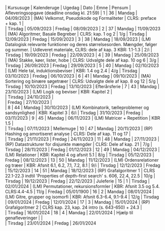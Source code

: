 | Kursusuge  |  Kalenderuge  |  Ugedag  |  Dato  |  Emne  |  Pensum  |  Afleveringsopgave (deadline onsdag kl. 21:59)
| 1  |  36  |  Mandag  |  04/09/2023  |  (MA) Velkomst, Pseudokode og Formaliteter  |  CLRS: preface + kap. 1  |  
| Tirsdag  |  05/09/2023
| Fredag  |  08/09/2023
| 2  |  37  |  Mandag  |  11/09/2023  |  (MA) Algoritmer, Basale Begreber  |  CLRS: kap. 1 og 2  |  1/g
| Tirsdag  |  12/09/2023
| Fredag  |  15/09/2023
| 3  |  38  |  Mandag  |  18/09/2023  |  (LM) Datalogisk relevante funktioner og deres størrelsesorden. Mængder, følger og summer.   |  Udleveret materiale, CLRS: dele af kap. 3 KBR: 1.1-1.3  |  2/i
| Tirsdag  |  19/09/2023
| Fredag  |  22/09/2023
| 4  |  39  |  Mandag  |  25/09/2023  |  (MA) Stakke, køer, lister, hobe  |  CLRS: Udvalgte dele af kap. 10 og 6  |  3/g
| Tirsdag  |  26/09/2023
| Fredag  |  29/09/2023
| 5  |  40  |  Mandag  |  02/10/2023  |  (LM) Hele tal, induktionsbeviser  |  KBR: 1.4 og 2.4  |  4/g
| Tirsdag  |  03/10/2023
| Fredag  |  06/10/2023
| 6  |  41  |  Mandag  |  09/10/2023  |  (MA) Sortering og binære søgetræer  |  CLRS: Udvalgte dele af kap. 8 og 12  |  5/g
| Tirsdag  |  10/10/2023
| Fredag  |  13/10/2023
| Efterårsferie
| 7  |  43  |  Mandag  |  23/10/2023  |  (LM) Logik og beviser  |  KBR: Kapitel 2  |  
| Tirsdag  |  24/10/2023  |  
| Fredag  |  27/10/2023  |  
| 8  |  44  |  Mandag  |  30/10/2023  |  (LM) Kombinatorik, tælleproblemer og sandsynlighed  |  KBR: Kapitel 3  |  6/i
| Tirsdag  |  31/10/2023
| Fredag  |  03/11/2023
| 9  |  45  |  Mandag  |  06/11/2023  |  (LM) Matricer + Repetition  |  KBR 1.5  |  
| Tirsdag  |  07/11/2023
| Mellemuge
| 10  |  47  |  Mandag  |  20/11/2023  |  (RP) Hashing og amortiseret analyse  |  CLRS: Dele af kap. 11 og 17  |  
| Tirsdag  |  21/11/2023
| Fredag  |  24/11/2023
| 11  |  48  |  Mandag  |  27/11/2023  |  (RP) Datastrukturer for disjunkte mængder  |  CLRS: Dele af kap. 21  |  7/g
| Tirsdag  |  28/11/2023
| Fredag  |  01/12/2023
| 12  |  49  |  Mandag  |  04/12/2023  |  (LM) Relationer  |  KBR: Kapitel 4 og afsnit 5.1  |  8/g
| Tirsdag  |  05/12/2023
| Fredag  |  08/12/2023
| 13  |  50  |  Mandag  |  11/12/2023  |  (LM) Ordensrelationer og træer  |  KBR: Afsnit 6.1, 6.2, 7.1, 7.2, 8.1  |  9/i
| Tirsdag  |  12/12/2023
| Fredag  |  15/12/2023
| 14  |  51  |  Mandag  |  18/12/2023  |  (RP) Grafalgoritmer 1  |  CLRS 22.1-22.3 indtil 'Properties of depth-first search' s. 606, 22.4, 22.5  |  10/g
| Tirsdag  |  19/12/2023
| Fredag  |  22/12/2023
| Juleferie
| 15  |  1  |  Tirsdag  |  02/01/2024  |  (LM) Permutationer, rekursionsformler  |  KBR: Afsnit 3.5 og 5.4. CLRS:4.4-4.5  |  11/g
| Fredag  |  05/01/1900
| 16  |  2  |  Mandag  |  08/01/2024  |  (LM) Gitre, grupper og isomorfi  |  KBR: Afsnit 6.3-6.4, 9.1-9.4  |  12/g
| Tirsdag  |  09/01/2024
| Fredag  |  12/01/2024
| 17  |  3  |  Mandag  |  15/01/2024  |  (RP) Grafalgoritmer 2  |  CLRS kap. 23, kap. 24 intro (s. 643-650) + 24.3  |  
| Tirsdag  |  16/01/2024
| 18  |  4  |  Mandag  |  22/01/2024  |  Hjælp til genafleveringer  |    |  
| Tirsdag  |  23/01/2024
| Fredag  |  26/01/2024
